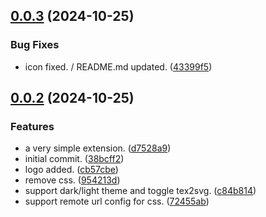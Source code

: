 ## [0.0.3](https://github.com/mathedu4all/mmarked-vscode-extension/compare/v0.0.2...v0.0.3) (2024-10-25)


### Bug Fixes

* icon fixed. / README.md updated. ([43399f5](https://github.com/mathedu4all/mmarked-vscode-extension/commit/43399f5a22f6e3e6e24acd8b434a9bad9541601e))



## [0.0.2](https://github.com/mathedu4all/mmarked-vscode-extension/compare/38bcff299b65c4e8884f84dde14aaca62c8617ba...v0.0.2) (2024-10-25)


### Features

* a very simple extension. ([d7528a9](https://github.com/mathedu4all/mmarked-vscode-extension/commit/d7528a91f49ee52b15bcf716c8ff6ceed905abcc))
* initial commit. ([38bcff2](https://github.com/mathedu4all/mmarked-vscode-extension/commit/38bcff299b65c4e8884f84dde14aaca62c8617ba))
* logo added. ([cb57cbe](https://github.com/mathedu4all/mmarked-vscode-extension/commit/cb57cbe42395eed73f09104f64147d9f88dea32f))
* remove css. ([954213d](https://github.com/mathedu4all/mmarked-vscode-extension/commit/954213da4d226b752f0d70e0f7992bbcbb5b2f44))
* support dark/light theme and toggle tex2svg. ([c84b814](https://github.com/mathedu4all/mmarked-vscode-extension/commit/c84b814fadfcff6d4ab02df2c567b9a9b22d06af))
* support remote url config for css. ([72455ab](https://github.com/mathedu4all/mmarked-vscode-extension/commit/72455abeccc84479a9c31088e4f98874af21759d))



